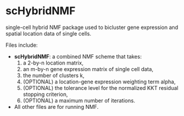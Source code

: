 # scHybridNMF
single-cell hybrid NMF package used to bicluster gene expression and spatial location data of single cells.

Files include:
- **scHybridNMF**: a combined NMF scheme that takes:
	1. a 2-by-n location matrix, 
	2. an m-by-n gene expression matrix of single cell data, 
	3. the number of clusters k,
	4. (OPTIONAL) a location-gene expression weighting term alpha,
	5. (OPTIONAL) the tolerance level for the normalized KKT residual stopping criterion,
	6. (OPTIONAL) a maximum number of iterations.
- All other files are for running NMF.

